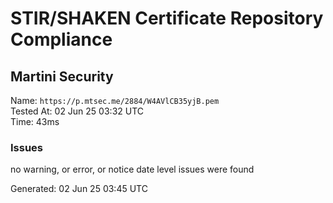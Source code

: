 # STIR/SHAKEN Certificate Repository Compliance

## Martini Security

Name: `https://p.mtsec.me/2884/W4AVlCB35yjB.pem`\
Tested At: 02 Jun 25 03:32 UTC\
Time: 43ms

### Issues

no warning, or error, or notice date level issues were found

Generated: 02 Jun 25 03:45 UTC